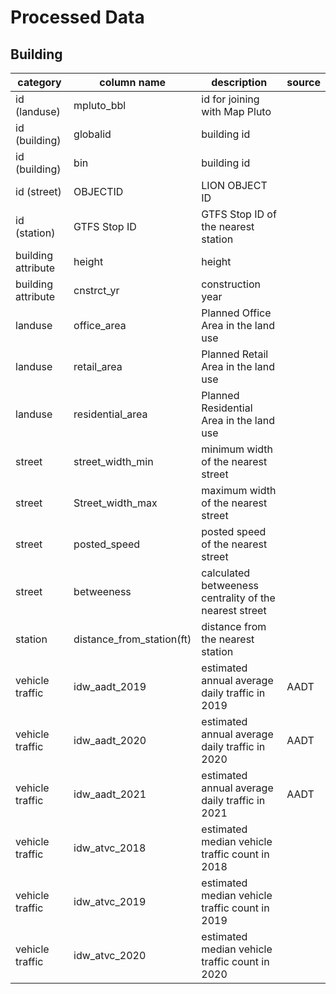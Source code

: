 # Processed Data

## Building


| category           | column name               | description                                            | source |
|--------------------|---------------------------|--------------------------------------------------------|--------|
| id (landuse)       | mpluto_bbl                | id for joining with Map Pluto                          |        |
| id (building)      | globalid                  | building id                                            |        |
| id (building)      | bin                       | building id                                            |        |
| id (street)        | OBJECTID                  | LION OBJECT ID                                         |        |
| id (station)       | GTFS Stop ID              | GTFS Stop ID of the nearest station                    |        |
| building attribute | height                    | height                                                 |        |
| building attribute | cnstrct_yr                | construction year                                      |        |
| landuse            | office_area               | Planned Office Area in the land use                    |        |
| landuse            | retail_area               | Planned Retail Area in the land use                    |        |
| landuse            | residential_area          | Planned Residential Area in the land use               |        |
| street             | street_width_min          | minimum width of the nearest street                    |        |
| street             | Street_width_max          | maximum width of the nearest street                    |        |
| street             | posted_speed              | posted speed of the nearest street                     |        |
| street             | betweeness                | calculated betweeness centrality of the nearest street |        |
| station            | distance_from_station(ft) | distance from the nearest station                      |        |
| vehicle traffic    | idw_aadt_2019             | estimated annual average daily traffic in 2019         | AADT   |
| vehicle traffic    | idw_aadt_2020             | estimated annual average daily traffic in 2020         | AADT   |
| vehicle traffic    | idw_aadt_2021             | estimated annual average daily traffic in 2021         | AADT   |
| vehicle traffic    | idw_atvc_2018             | estimated median vehicle traffic count in 2018         |        |
| vehicle traffic    | idw_atvc_2019             | estimated median vehicle traffic count in 2019         |        |
| vehicle traffic    | idw_atvc_2020             | estimated median vehicle traffic count in 2020         |        |
